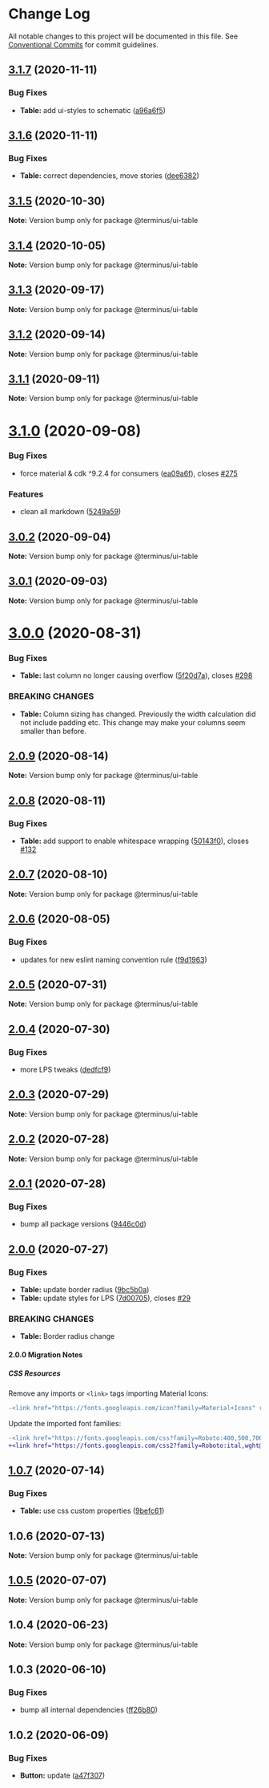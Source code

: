 # Change Log

All notable changes to this project will be documented in this file.
See [Conventional Commits](https://conventionalcommits.org) for commit guidelines.

## [3.1.7](https://github.com/GetTerminus/terminus-oss/compare/@terminus/ui-table@3.1.6...@terminus/ui-table@3.1.7) (2020-11-11)


### Bug Fixes

* **Table:** add ui-styles to schematic ([a96a6f5](https://github.com/GetTerminus/terminus-oss/commit/a96a6f5c9bedcfd47695a8dec9e9c69705b4722c))





## [3.1.6](https://github.com/GetTerminus/terminus-oss/compare/@terminus/ui-table@3.1.5...@terminus/ui-table@3.1.6) (2020-11-11)


### Bug Fixes

* **Table:** correct dependencies, move stories ([dee6382](https://github.com/GetTerminus/terminus-oss/commit/dee6382c00a75a3155a5abae0fe547bbd7a8ec31))





## [3.1.5](https://github.com/GetTerminus/terminus-oss/compare/@terminus/ui-table@3.1.4...@terminus/ui-table@3.1.5) (2020-10-30)

**Note:** Version bump only for package @terminus/ui-table





## [3.1.4](https://github.com/GetTerminus/terminus-oss/compare/@terminus/ui-table@3.1.3...@terminus/ui-table@3.1.4) (2020-10-05)

**Note:** Version bump only for package @terminus/ui-table





## [3.1.3](https://github.com/GetTerminus/terminus-oss/compare/@terminus/ui-table@3.1.2...@terminus/ui-table@3.1.3) (2020-09-17)

**Note:** Version bump only for package @terminus/ui-table





## [3.1.2](https://github.com/GetTerminus/terminus-oss/compare/@terminus/ui-table@3.1.1...@terminus/ui-table@3.1.2) (2020-09-14)

**Note:** Version bump only for package @terminus/ui-table





## [3.1.1](https://github.com/GetTerminus/terminus-oss/compare/@terminus/ui-table@3.1.0...@terminus/ui-table@3.1.1) (2020-09-11)

**Note:** Version bump only for package @terminus/ui-table





# [3.1.0](https://github.com/GetTerminus/terminus-oss/compare/@terminus/ui-table@3.0.2...@terminus/ui-table@3.1.0) (2020-09-08)


### Bug Fixes

* force material & cdk ^9.2.4 for consumers ([ea09a6f](https://github.com/GetTerminus/terminus-oss/commit/ea09a6ff88a1ea239fe0e24cb011abfb3ffc8908)), closes [#275](https://github.com/GetTerminus/terminus-oss/issues/275)


### Features

* clean all markdown ([5249a59](https://github.com/GetTerminus/terminus-oss/commit/5249a59486be63b6d9a0be7a801defb9b6adcedc))





## [3.0.2](https://github.com/GetTerminus/terminus-oss/compare/@terminus/ui-table@3.0.1...@terminus/ui-table@3.0.2) (2020-09-04)

**Note:** Version bump only for package @terminus/ui-table





## [3.0.1](https://github.com/GetTerminus/terminus-oss/compare/@terminus/ui-table@3.0.0...@terminus/ui-table@3.0.1) (2020-09-03)

**Note:** Version bump only for package @terminus/ui-table

# [3.0.0](https://github.com/GetTerminus/terminus-oss/compare/@terminus/ui-table@2.0.9...@terminus/ui-table@3.0.0) (2020-08-31)

### Bug Fixes

* **Table:** last column no longer causing overflow ([5f20d7a](https://github.com/GetTerminus/terminus-oss/commit/5f20d7a565283106b4343f1b09670dae4cfec3f8)), closes [#298](https://github.com/GetTerminus/terminus-oss/issues/298)

### BREAKING CHANGES

* **Table:** Column sizing has changed. Previously the width calculation did not include padding etc. This change
may make your columns seem smaller than before.

## [2.0.9](https://github.com/GetTerminus/terminus-oss/compare/@terminus/ui-table@2.0.8...@terminus/ui-table@2.0.9) (2020-08-14)

**Note:** Version bump only for package @terminus/ui-table

## [2.0.8](https://github.com/GetTerminus/terminus-oss/compare/@terminus/ui-table@2.0.7...@terminus/ui-table@2.0.8) (2020-08-11)

### Bug Fixes

* **Table:** add support to enable whitespace wrapping ([50143f0](https://github.com/GetTerminus/terminus-oss/commit/50143f01cae94d56d8021aec428e7df28f237f6a)), closes [#132](https://github.com/GetTerminus/terminus-oss/issues/132)

## [2.0.7](https://github.com/GetTerminus/terminus-oss/compare/@terminus/ui-table@2.0.6...@terminus/ui-table@2.0.7) (2020-08-10)

**Note:** Version bump only for package @terminus/ui-table

## [2.0.6](https://github.com/GetTerminus/terminus-oss/compare/@terminus/ui-table@2.0.5...@terminus/ui-table@2.0.6) (2020-08-05)

### Bug Fixes

* updates for new eslint naming convention rule ([f9d1963](https://github.com/GetTerminus/terminus-oss/commit/f9d1963184a2e483274b629e6bb6504e21baa743))

## [2.0.5](https://github.com/GetTerminus/terminus-oss/compare/@terminus/ui-table@2.0.4...@terminus/ui-table@2.0.5) (2020-07-31)

**Note:** Version bump only for package @terminus/ui-table

## [2.0.4](https://github.com/GetTerminus/terminus-oss/compare/@terminus/ui-table@2.0.3...@terminus/ui-table@2.0.4) (2020-07-30)

### Bug Fixes

* more LPS tweaks ([dedfcf9](https://github.com/GetTerminus/terminus-oss/commit/dedfcf947e3bcd33041b388ccab9bcc5bf273f51))

## [2.0.3](https://github.com/GetTerminus/terminus-oss/compare/@terminus/ui-table@2.0.2...@terminus/ui-table@2.0.3) (2020-07-29)

**Note:** Version bump only for package @terminus/ui-table

## [2.0.2](https://github.com/GetTerminus/terminus-oss/compare/@terminus/ui-table@2.0.1...@terminus/ui-table@2.0.2) (2020-07-28)

**Note:** Version bump only for package @terminus/ui-table

## [2.0.1](https://github.com/GetTerminus/terminus-oss/compare/@terminus/ui-table@2.0.0...@terminus/ui-table@2.0.1) (2020-07-28)

### Bug Fixes

* bump all package versions ([9446c0d](https://github.com/GetTerminus/terminus-oss/commit/9446c0d5cde3bd693cfba7cabbfd2db443a47b00))

## [2.0.0](https://github.com/GetTerminus/terminus-oss/compare/@terminus/ui-table@1.0.7...@terminus/ui-table@2.0.0) (2020-07-27)

### Bug Fixes

* **Table:** update border radius ([9bc5b0a](https://github.com/GetTerminus/terminus-oss/commit/9bc5b0a56f02e4e054e8799f7f2c376188180862))
* **Table:** update styles for LPS ([7d00705](https://github.com/GetTerminus/terminus-oss/commit/7d0070501edcfaff3a09b8e7a75cebc1628f2f41)), closes [#29](https://github.com/GetTerminus/terminus-oss/issues/29)

### BREAKING CHANGES

* **Table:** Border radius change

#### 2.0.0 Migration Notes

##### CSS Resources

Remove any imports or `<link>` tags importing Material Icons:

```diff
-<link href="https://fonts.googleapis.com/icon?family=Material+Icons" rel="stylesheet">
```

Update the imported font families:

```diff
-<link href="https://fonts.googleapis.com/css?family=Roboto:400,500,700" rel="stylesheet">
+<link href="https://fonts.googleapis.com/css2?family=Roboto:ital,wght@0,400;0,500;0,700;1,400&display=swap" rel="stylesheet">
```

## [1.0.7](https://github.com/GetTerminus/terminus-oss/compare/@terminus/ui-table@1.0.6...@terminus/ui-table@1.0.7) (2020-07-14)

### Bug Fixes

* **Table:** use css custom properties ([9befc61](https://github.com/GetTerminus/terminus-oss/commit/9befc61814bbd7c472c55f143a89ce37a63edbed))

## 1.0.6 (2020-07-13)

**Note:** Version bump only for package @terminus/ui-table

## [1.0.5](https://github.com/GetTerminus/terminus-oss/compare/@terminus/ui-table@1.0.4...@terminus/ui-table@1.0.5) (2020-07-07)

**Note:** Version bump only for package @terminus/ui-table

## 1.0.4 (2020-06-23)

**Note:** Version bump only for package @terminus/ui-table

## 1.0.3 (2020-06-10)

### Bug Fixes

* bump all internal dependencies ([ff26b80](https://github.com/GetTerminus/terminus-oss/commit/ff26b806bb599401f006996be5b567a378e68ef3))

## 1.0.2 (2020-06-09)

### Bug Fixes

* **Button:** update ([a47f307](https://github.com/GetTerminus/terminus-oss/commit/a47f30757b9216d6ee76788c117e76eacf5289e5))
